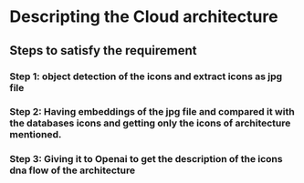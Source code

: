 # Descripting the Cloud architecture 
## Steps to satisfy the requirement
### Step 1: object detection of the icons and extract icons as jpg file
### Step 2: Having embeddings of the jpg file and compared it with the databases icons and getting only the icons of architecture mentioned.
### Step 3: Giving it to Openai to get the description of the icons dna flow of the architecture
